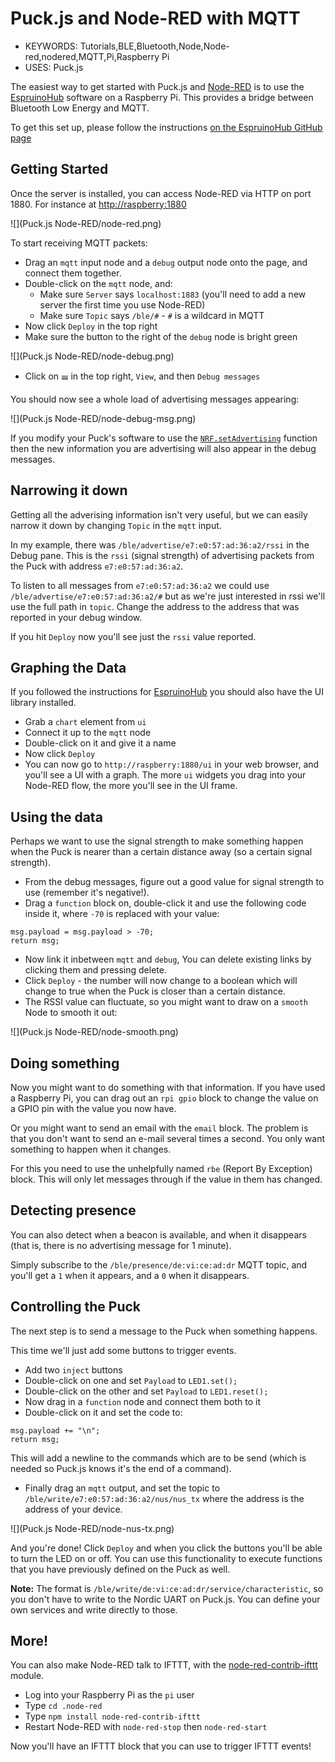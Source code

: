 <!--- Copyright (c) 2016 Gordon Williams, Pur3 Ltd. See the file LICENSE for copying permission. -->
Puck.js and Node-RED with MQTT
===============================

* KEYWORDS: Tutorials,BLE,Bluetooth,Node,Node-red,nodered,MQTT,Pi,Raspberry Pi
* USES: Puck.js

The easiest way to get started with Puck.js and [Node-RED](http://nodered.org/) is to use the
[EspruinoHub](https://github.com/espruino/EspruinoHub) software on a
Raspberry Pi. This provides a bridge between Bluetooth Low Energy and
MQTT.

To get this set up, please follow the instructions
[on the EspruinoHub GitHub page](https://github.com/espruino/EspruinoHub)

Getting Started
---------------

Once the server is installed, you can access Node-RED via HTTP on port
1880. For instance at [http://raspberry:1880](http://raspberry:1880)

![](Puck.js Node-RED/node-red.png)

To start receiving MQTT packets:

* Drag an `mqtt` input node and a `debug` output node onto the page, and connect them together.
* Double-click on the `mqtt` node, and:
  * Make sure `Server` says `localhost:1883` (you'll need to add a new server the first time you use Node-RED)
  * Make sure `Topic` says `/ble/#` - `#` is a wildcard in MQTT
* Now click `Deploy` in the top right
* Make sure the button to the right of the `debug` node is bright green

![](Puck.js Node-RED/node-debug.png)

* Click on &#x1D362; in the top right, `View`, and then `Debug messages`

You should now see a whole load of advertising messages appearing:

![](Puck.js Node-RED/node-debug-msg.png)

If you modify your Puck's software to use the [`NRF.setAdvertising`](http://www.espruino.com/Reference#l_NRF_setAdvertising)
function then the new information you are advertising will also appear in the
debug messages.


Narrowing it down
-----------------

Getting all the adverising information isn't very useful, but
we can easily narrow it down by changing `Topic` in the `mqtt` input.

In my example, there was `/ble/advertise/e7:e0:57:ad:36:a2/rssi` in
the Debug pane. This is the `rssi` (signal strength) of advertising packets
from the Puck with address `e7:e0:57:ad:36:a2`.

To listen to all messages from `e7:e0:57:ad:36:a2` we could use
`/ble/advertise/e7:e0:57:ad:36:a2/#` but as we're just interested in
rssi we'll use the full path in `topic`. Change the address to the address
that was reported in your debug window.

If you hit `Deploy` now you'll see just the `rssi` value reported.


Graphing the Data
-----------------

If you followed the instructions for [EspruinoHub](https://github.com/espruino/EspruinoHub)
you should also have the UI library installed.

* Grab a `chart` element from `ui`
* Connect it up to the `mqtt` node
* Double-click on it and give it a name
* Now click `Deploy`
* You can now go to `http://raspberry:1880/ui` in your web browser, and
you'll see a UI with a graph. The more `ui` widgets you drag into your Node-RED
flow, the more you'll see in the UI frame.


Using the data
--------------

Perhaps we want to use the signal strength to make something happen
when the Puck is nearer than a certain distance away (so a certain signal
strength).

* From the debug messages, figure out a good value for signal strength to use
(remember it's negative!).
* Drag a `function` block on, double-click it and use the following code inside it,
where `-70` is replaced with your value:

```
msg.payload = msg.payload > -70;
return msg;
```

* Now link it inbetween `mqtt` and `debug`, You can delete existing links
by clicking them and pressing delete.
* Click `Deploy` - the number will now change to a boolean which will
change to true when the Puck is closer than a certain distance.
* The RSSI value can fluctuate, so you might want to draw on a `smooth`
Node to smooth it out:

![](Puck.js Node-RED/node-smooth.png)


Doing something
---------------

Now you might want to do something with that information. If you have used
a Raspberry Pi, you can drag out an `rpi gpio` block to change the value on
a GPIO pin with the value you now have.

Or you might want to send an email with the `email` block. The problem is
that you don't want to send an e-mail several times a second. You only
want something to happen when it changes.

For this you need to use the unhelpfully named `rbe` (Report By Exception)
block. This will only let messages through if the value in them has changed.


Detecting presence
------------------

You can also detect when a beacon is available, and when it disappears
(that is, there is no advertising message for 1 minute).

Simply subscribe to the `/ble/presence/de:vi:ce:ad:dr` MQTT topic,
and you'll get a `1` when it appears, and a `0` when it disappears.


Controlling the Puck
--------------------

The next step is to send a message to the Puck when something happens.

This time we'll just add some buttons to trigger events.

* Add two `inject` buttons
* Double-click on one and set `Payload` to `LED1.set();`
* Double-click on the other and set `Payload` to `LED1.reset();`
* Now drag in a `function` node and connect them both to it
* Double-click on it and set the code to:

```
msg.payload += "\n";
return msg;
```

This will add a newline to the commands which are to be send (which is needed so
Puck.js knows it's the end of a command).

* Finally drag an `mqtt` output, and set the topic to `/ble/write/e7:e0:57:ad:36:a2/nus/nus_tx`
where the address is the address of your device.

![](Puck.js Node-RED/node-nus-tx.png)

And you're done! Click `Deploy` and when you click the buttons you'll be able
to turn the LED on or off. You can use this functionality to execute functions
that you have previously defined on the Puck as well.

**Note:** The format is `/ble/write/de:vi:ce:ad:dr/service/characteristic`, so
you don't have to write to the Nordic UART on Puck.js. You can define your own
services and write directly to those.


More!
-----

You can also make Node-RED talk to IFTTT, with the [node-red-contrib-ifttt](https://www.npmjs.com/package/node-red-contrib-ifttt) module.

* Log into your Raspberry Pi as the `pi` user
* Type `cd .node-red`
* Type `npm install node-red-contrib-ifttt`
* Restart Node-RED with `node-red-stop` then `node-red-start`

Now you'll have an IFTTT block that you can use to trigger IFTTT events!
